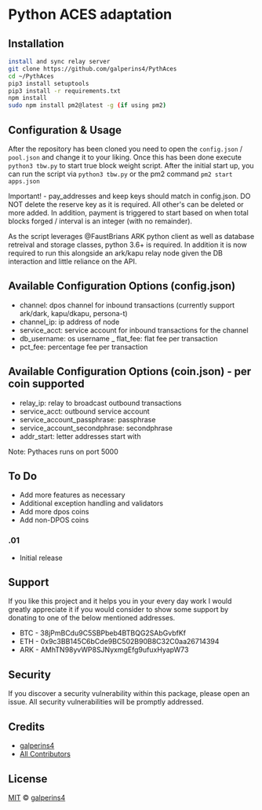 # Python ACES adaptation

## Installation

```sh
install and sync relay server
git clone https://github.com/galperins4/PythAces 
cd ~/PythAces
pip3 install setuptools
pip3 install -r requirements.txt
npm install
sudo npm install pm2@latest -g (if using pm2)
```

## Configuration & Usage 

After the repository has been cloned you need to open the `config.json` / `pool.json` and change it to your liking. Once this has been done execute `python3 tbw.py` to start true block weight script. After the initial start up, you can run the script via `python3 tbw.py` or the pm2 command `pm2 start apps.json`

Important! - pay_addresses and keep keys should match in config.json. DO NOT delete the reserve key as it is required. All other's can be deleted or more added. In addition, payment is triggered to start based on when total blocks forged / interval is an integer (with no remainder). 

As the script leverages @FaustBrians ARK python client as well as database retreival and storage classes, python 3.6+ is required. In addition it is  now required to run this alongside an ark/kapu relay node given the DB interaction and little reliance on the API.

## Available Configuration Options (config.json)
- channel: dpos channel for inbound transactions (currently support ark/dark, kapu/dkapu, persona-t)
- channel_ip: ip address of node
- service_acct: service account for inbound transactions for the channel 
- db_username: os username
_ flat_fee: flat fee per transaction
- pct_fee: percentage fee per transaction

## Available Configuration Options (coin.json) - per coin supported 
- relay_ip: relay to broadcast outbound transactions
- service_acct: outbound service account 
- service_account_passphrase: passphrase 
- service_account_secondphrase: secondphrase 
- addr_start: letter addresses start with

Note: Pythaces runs on port 5000

## To Do 
- Add more features as necessary
- Additional exception handling and validators
- Add more dpos coins
- Add non-DPOS coins 

### .01
- Initial release

## Support

If you like this project and it helps you in your every day work I would greatly appreciate it if you would consider to show some support by donating to one of the below mentioned addresses.

- BTC - 38jPmBCdu9C5SBPbeb4BTBQG2SAbGvbfKf
- ETH - 0x9c3BB145C6bCde9BC502B90B8C32C0aa26714394
- ARK - AMhTN98yvWP8SJNyxmgEfg9ufuxHyapW73

## Security

If you discover a security vulnerability within this package, please open an issue. All security vulnerabilities will be promptly addressed.

## Credits

- [galperins4](https://github.com/galperins4)
- [All Contributors](../../contributors)

## License

[MIT](LICENSE) © [galperins4](https://github.com/galperins4)





